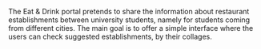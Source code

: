 The Eat & Drink portal pretends to share the information about restaurant establishments between university students, namely for students coming from different cities.
The main goal is to offer a simple interface where the users can check suggested establishments, by their collages.